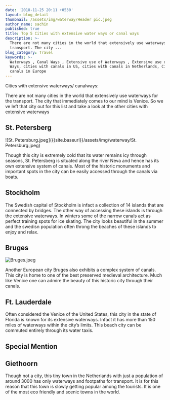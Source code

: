 ```yaml
---
date: '2018-11-25 20:11 +0530'
layout: blog_detail
thumbnail: /assets/img/waterway/Header pic.jpeg
author_name: sachin
published: true
title: Top 5 Cities with extensive water ways or canal ways
description: >-
  There are not many cities in the world that extensively use waterways for the
  transport. The city ...
blog_category: Travel
keywords: >-
  Waterways , Canal Ways , Extensive use of Waterways , Extensive use of Canal
  Ways, cities with canals in US, cities with canals in Netherlands, Cities with
  canals in Europe
---
```

Cities with extensive waterways/ canalways:

There are not many cities in the world that extensively use waterways for the transport. The city that immediately comes to our mind is Venice. So we ve left that city out for this list and take a look at the other cities with extensive waterways

## St. Petersberg
![St. Petersburg.jpeg]({{site.baseurl}}/assets/img/waterway/St. Petersburg.jpeg)


Though this city is extremely cold that its water remains icy through seasons, St. Petersberg is situated along the river Neva and hence has its own extensive system of canals. Most of the historic monuments and important spots in the city can be easily accessed through the canals via boats.

## Stockholm
The Swedish capital of Stockholm is infact a collection of  14 islands that are connected by bridges. The other way of accessing these islands is through the extensive waterways. In winters some of the narrow canals act as perfect training spots for ice skating. The city looks beautiful in the summer and the swedisn population often throng the beaches of these islands to enjoy and relax.

## Bruges
![Bruges.jpeg]({{site.baseurl}}/assets/img/waterway/Bruges.jpeg)


Another European city Bruges also exhibits a complex system of canals. This city is home to one of the best preserved medieval architecture. Much like Venice one can admire the beauty of this historic city through their canals. 

## Ft. Lauderdale

Often considered the Venice of the United States, this city in the state of Florida is known for its extensive waterways. Infact it has more than 150 miles of waterways within the city’s limits. This beach city can be commuted entirely through its water taxis.

## Special Mention

## Giethoorn

Though not a city, this tiny town in the Netherlands with just a population of around 3000 has only waterways and footpaths for transport. It is for this reason that this town is slowly getting popular among the tourists. It is one of the most eco friendly and scenic towns in the world.
